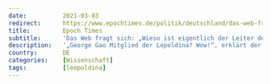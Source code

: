 ```yaml
---
date:          2021-03-03
redirect:      https://www.epochtimes.de/politik/deutschland/das-web-fragt-sich-wieso-ist-eigentlich-der-leiter-der-chinesischen-seuchenschutzbehoerde-mitglied-der-leopoldina-a3455882.html
title:         Epoch Times
subtitle:      'Das Web fragt sich: „Wieso ist eigentlich der Leiter der chinesischen Seuchenschutzbehörde Mitglied der Leopoldina?“'
description:   '„George Gao Mitglied der Lepoldina? Wow!“, erklärt der ehemalige Chef des Verfassungsschutzes Hans-Georg Maaßen. Wer ist Prof. George F. Gao? Was sagt die Leopoldina dazu?'
country:       DE
categories:    [Wissenschaft]
tags:          [leopoldina]
---
```

